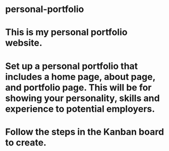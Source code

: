 # personal-portfolio
# This is my personal portfolio website.
# Set up a personal portfolio that includes a home page, about page, and portfolio page. This will be for showing your personality, skills and experience to potential employers.

# Follow the steps in the Kanban board to create. 
